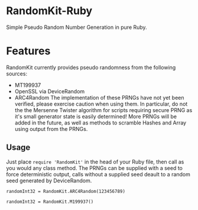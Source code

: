 # RandomKit-Ruby
Simple Pseudo Random Number Generation in pure Ruby.

# Features 
RandomKit currently provides pseudo randomness from the following sources:

* MT199937
* OpenSSL via DeviceRandom
* ARC4Random
The implementation of these PRNGs have not yet been verified, please exercise caution when using them. In particular, do not the the Mersenne Twister algorithm for scripts requiring secure PRNG as it's small generator state is easily determined!
More PRNGs will be added in the future, as well as methods to scramble Hashes and Array using output from the PRNGs.

## Usage
Just place ```require 'RandomKit'``` in the head of your Ruby file, then call as you would any class method.
The PRNGs can be supplied with a seed to force deterministic output, calls without a supplied seed deault to a random seed generated by DeviceRandom.

```randomInt32 = RandomKit.ARC4Random(123456789)```

```randomInt32 = RandomKit.M199937()```

